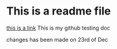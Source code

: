 # This is a readme file

[this is a link](http://github.com)
This is my github testing doc

changes has been made on 23rd of Dec